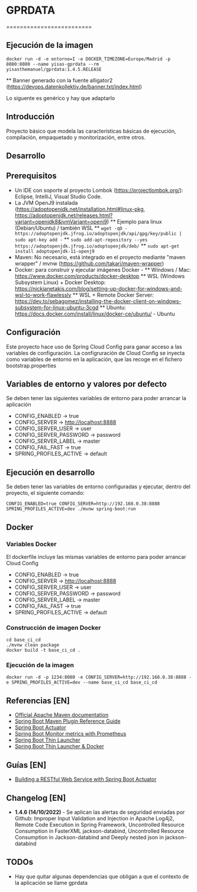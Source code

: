 # GPRDATA
=========================

## Ejecución de la imagen

```shell
docker run -d -e entorno=I -e DOCKER_TIMEZONE=Europe/Madrid -p 8080:8080 --name yisas-gprdata --rm yisasthemanuel/gprdata:1.4.5.RELEASE
```

** Banner generado con la fuente alligator2 (https://devops.datenkollektiv.de/banner.txt/index.html)

Lo siguente es genérico y hay que adaptarlo

## Introducción

Proyecto básico que modela las características básicas de ejecución, compilación, empaquetado y monitorización, entre otros.

## Desarrollo

## Prerequisitos

* Un IDE con soporte al proyecto Lombok (<https://projectlombok.org/>): Eclipse, IntelliJ, Visual Studio Code.
* La JVM OpenJ9 instalada (<https://adoptopenjdk.net/installation.html#linux-pkg>, <https://adoptopenjdk.net/releases.html?variant=openjdk8&jvmVariant=openj9>)
** Ejemplo para linux (Debian/Ubuntu) / también WSL
** `wget -qO - https://adoptopenjdk.jfrog.io/adoptopenjdk/api/gpg/key/public | sudo apt-key add -`
** `sudo add-apt-repository --yes https://adoptopenjdk.jfrog.io/adoptopenjdk/deb/`
** `sudo apt-get install adoptopenjdk-11-openj9`
* Maven: No necesario, está integrado en el proyecto mediante "maven wrapper" / mvnw (<https://github.com/takari/maven-wrapper>)
* Docker: para construir y ejecutar imágenes Docker -
** Windows / Mac: <https://www.docker.com/products/docker-desktop>
** WSL (Windows Subsystem Linux) + Docker Desktop: <https://nickjanetakis.com/blog/setting-up-docker-for-windows-and-wsl-to-work-flawlessly>
** WSL + Remote Docker Server: <https://dev.to/sebagomez/installing-the-docker-client-on-windows-subsystem-for-linux-ubuntu-3cgd>
** Ubuntu: <https://docs.docker.com/install/linux/docker-ce/ubuntu/> - Ubuntu

## Configuración

Este proyecto hace uso de Spring Cloud Config para ganar acceso a las variables de configuración. La configruración de Cloud Config se inyecta como variables de entorno en la aplicación, que las recoge en el fichero bootstrap.properties

## Variables de entorno y valores por defecto

Se deben tener las siguientes variables de entorno para poder arrancar la aplicación

* CONFIG_ENABLED -> true
* CONFIG_SERVER -> <http://localhost:8888>
* CONFIG_SERVER_USER -> user
* CONFIG_SERVER_PASSWORD -> password
* CONFIG_SERVER_LABEL -> master
* CONFIG_FAIL_FAST -> true
* SPRING_PROFILES_ACTIVE -> default

## Ejecución en desarrollo

Se deben tener las variables de entorno configuradas y ejecutar, dentro del proyecto, el siguiente comando:

```shell
CONFIG_ENABLED=true CONFIG_SERVER=http://192.168.0.38:8888 SPRING_PROFILES_ACTIVE=dev ./mvnw spring-boot:run
```

## Docker

### Variables Docker

El dockerfile incluye las mismas variables de entorno para poder arrancar Cloud Config

* CONFIG_ENABLED -> true
* CONFIG_SERVER -> <http://localhost:8888>
* CONFIG_SERVER_USER -> user
* CONFIG_SERVER_PASSWORD -> password
* CONFIG_SERVER_LABEL -> master
* CONFIG_FAIL_FAST -> true
* SPRING_PROFILES_ACTIVE -> default

### Construcción de imagen Docker

```shell
cd base_ci_cd
./mvnw clean package
docker build -t base_ci_cd .
```

### Ejecución de la imagen

```shell
docker run -d -p 1234:8080 -e CONFIG_SERVER=http://192.168.0.38:8888 -e SPRING_PROFILES_ACTIVE=dev --name base_ci_cd base_ci_cd
```

## Referencias [EN]

* [Official Apache Maven documentation](https://maven.apache.org/guides/index.html)
* [Spring Boot Maven Plugin Reference Guide](https://docs.spring.io/spring-boot/docs/2.2.1.RELEASE/maven-plugin/)
* [Spring Boot Actuator](https://docs.spring.io/spring-boot/docs/2.2.1.RELEASE/reference/htmlsingle/#production-ready)
* [Spring Boot Monitor metrics with Prometheus](https://www.callicoder.com/spring-boot-actuator-metrics-monitoring-dashboard-prometheus-grafana/)
* [Spring Boot Thin Launcher](https://github.com/spring-projects-experimental/spring-boot-thin-launcher)
* [Spring Boot Thin Launcher & Docker](https://dev.to/bufferings/spring-boot-thin-launcher-anddocker-2oa7)

## Guías [EN]

* [Building a RESTful Web Service with Spring Boot Actuator](https://spring.io/guides/gs/actuator-service/)

## Changelog [EN]

* **1.4.6 (14/10/2022)** - Se aplican las alertas de seguridad enviadas por Github: Improper Input Validation and Injection in Apache Log4j2, Remote Code Execution in Spring Framework, Uncontrolled Resource Consumption in FasterXML jackson-databind, Uncontrolled Resource Consumption in Jackson-databind and Deeply nested json in jackson-databind

## TODOs

* Hay que quitar algunas dependencias que obligan a que el contexto de la aplicación se llame gprdata
